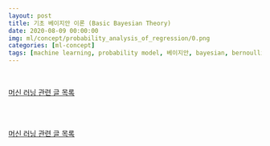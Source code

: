 ```yaml
---
layout: post
title: 기초 베이지안 이론 (Basic Bayesian Theory)
date: 2020-08-09 00:00:00
img: ml/concept/probability_analysis_of_regression/0.png
categories: [ml-concept] 
tags: [machine learning, probability model, 베이지안, bayesian, bernoulli, binomial, multinomial, conjugate, bayes update] # add tag
---
```


<br>

[머신 러닝 관련 글 목록](https://gaussian37.github.io/ml-concept-table/)

<br>



<br>

[머신 러닝 관련 글 목록](https://gaussian37.github.io/ml-concept-table/)

<br>